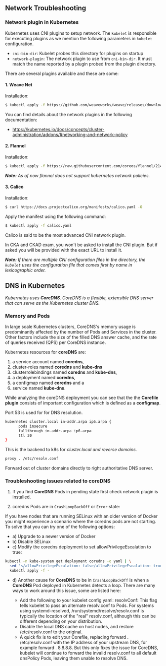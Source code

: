 ## Network Troubleshooting

### Network plugin in Kubernetes

Kubernetes uses CNI plugins to setup network. The `kubelet` is responsible for executing plugins as we mention the following parameters in `kubelet` configuration.

- `cni-bin-dir`: Kubelet probes this directory for plugins on startup
- `network-plugin`: The network plugin to use from `cni-bin-dir`. It must match the name reported by a plugin probed from the plugin directory.

There are several plugins available and these are some:

#### 1. Weave Net

Installation:

```bash
$ kubectl apply -f https://github.com/weaveworks/weave/releases/download/v2.8.1/weave-daemonset-k8s.yaml
```

You can find details about the network plugins in the following documentation:

- https://kubernetes.io/docs/concepts/cluster-administration/addons/#networking-and-network-policy

#### 2. Flannel

Installation:

```bash
$ kubectl apply -f https://raw.githubusercontent.com/coreos/flannel/2140ac876ef134e0ed5af15c65e414cf26827915/Documentation/kube-flannel.yml
```

***Note:** As of now flannel does not support kubernetes network policies.*

#### 3. Calico

Installation:

```bash
$ curl https://docs.projectcalico.org/manifests/calico.yaml -O
```

Apply the manifest using the following command:

```bash
$ kubectl apply -f calico.yaml
```

Calico is said to be the most advanced CNI network plugin.

In CKA and CKAD exam, you won't be asked to install the CNI plugin. But if asked you will be provided with the exact URL to install it.

***Note:** If there are multiple CNI configuration files in the directory, the `kubelet` uses the configuration file that comes first by name in lexicographic order.*

## DNS in Kubernetes

*Kubernetes uses **CoreDNS**. CoreDNS is a flexible, extensible DNS server that can serve as the Kubernetes cluster DNS.*

### Memory and Pods

In large scale Kubernetes clusters, CoreDNS's memory usage is predominantly affected by the number of Pods and Services in the cluster. Other factors include the size of the filled DNS answer cache, and the rate of queries received (QPS) per CoreDNS instance.

Kubernetes resources for **coreDNS** are:

1. a service account named **coredns**,
2. cluster-roles named **coredns** and **kube-dns**
3. clusterrolebindings named **coredns** and **kube-dns**, 
4. a deployment named **coredns**,
5. a configmap named **coredns** and a
6. service named **kube-dns**.

While analyzing the coreDNS deployment you can see that the the **Corefile plugin** consists of important configuration which is defined as a **configmap**.

Port 53 is used for for DNS resolution.

```bash
kubernetes cluster.local in-addr.arpa ip6.arpa {
      pods insecure
      fallthrough in-addr.arpa ip6.arpa
      ttl 30
}
```

This is the backend to k8s for *cluster.local and reverse domains*.


```bash
proxy . /etc/resolv.conf
```

Forward out of cluster domains directly to right authoritative DNS server.

### Troubleshooting issues related to coreDNS

1. If you find **CoreDNS** Pods in pending state first check network plugin is installed.

2. coredns Pods are in `CrashLoopBackOff` or `Error` state:

If you have nodes that are running SELinux with an older version of Docker you might experience a scenario where the coredns pods are not starting. To solve that you can try one of the following options:

  - a) Upgrade to a newer version of Docker
  - b) Disable SELinux
  - c) Modify the coredns deployment to set allowPrivilegeEscalation to true:

```bash
kubectl -n kube-system get deployment coredns -o yaml | \
  sed 's/allowPrivilegeEscalation: false/allowPrivilegeEscalation: true/g' | \
  kubectl apply -f -
```
  - d) Another cause for **CoreDNS** to be in `CrashLoopBackOff` is when a **CoreDNS** Pod deployed in Kubernetes detects a loop. There are many ways to work around this issue, some are listed here:
  
    -  Add the following to your kubelet config yaml: resolvConf: <path-to-your-real-resolv-conf-file> This flag tells kubelet to pass an alternate resolv.conf to Pods. For systems using systemd-resolved, /run/systemd/resolve/resolv.conf is typically the location of the "real" resolv.conf, although this can be different depending on your distribution.
    - Disable the local DNS cache on host nodes, and restore /etc/resolv.conf to the original.
    - A quick fix is to edit your Corefile, replacing forward . /etc/resolv.conf with the IP address of your upstream DNS, for example forward . 8.8.8.8. But this only fixes the issue for CoreDNS, kubelet will continue to forward the invalid resolv.conf to all default dnsPolicy Pods, leaving them unable to resolve DNS.



